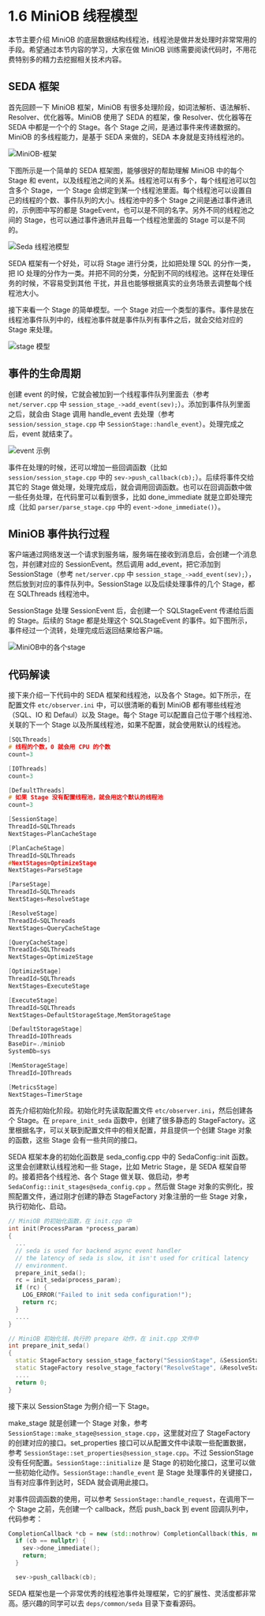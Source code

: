 # 1.6 MiniOB 线程模型

本节主要介绍 MiniOB 的底层数据结构线程池，线程池是做并发处理时非常常用的手段。希望通过本节内容的学习，大家在做 MiniOB 训练需要阅读代码时，不用花费特别多的精力去挖掘相关技术内容。

## SEDA 框架

首先回顾一下 MiniOB 框架，MiniOB 有很多处理阶段，如词法解析、语法解析、Resolver、优化器等。MiniOB 使用了 SEDA 的框架，像 Resolver、优化器等在 SEDA 中都是一个个的 Stage。各个 Stage 之间，是通过事件来传递数据的。MiniOB 的多线程能力，是基于 SEDA 来做的，SEDA 本身就是支持线程池的。

![MiniOB-框架](https://obbusiness-private.oss-cn-shanghai.aliyuncs.com/doc/img/kernel-quickstart/V1.0.0/zh-CN/1.database-system-overview/8.miniob-thread-model-01.png)

下图所示是一个简单的 SEDA 框架图，能够很好的帮助理解 MiniOB 中的每个 Stage 和 event，以及线程池之间的关系。线程池可以有多个，每个线程池可以包含多个 Stage，一个 Stage 会绑定到某一个线程池里面。每个线程池可以设置自己的线程的个数、事件队列的大小。线程池中的多个 Stage 之间是通过事件通讯的，示例图中写的都是 StageEvent，也可以是不同的名字。另外不同的线程池之间的 Stage，也可以通过事件通讯并且每一个线程池里面的 Stage 可以是不同的。

![Seda 线程池模型](https://obbusiness-private.oss-cn-shanghai.aliyuncs.com/doc/img/kernel-quickstart/V1.0.0/zh-CN/1.database-system-overview/8.miniob-thread-model-02.png)

SEDA 框架有一个好处，可以将 Stage 进行分类，比如把处理 SQL 的分作一类，把 IO 处理的分作为一类。并把不同的分类，分配到不同的线程池。这样在处理任务的时候，不容易受到其他 干扰，并且也能够根据真实的业务场景去调整每个线程池大小。

接下来看一个 Stage 的简单模型。一个 Stage 对应一个类型的事件。事件是放在线程池事件队列中的，线程池事件就是事件队列有事件之后，就会交给对应的 Stage 来处理。

![stage 模型](https://obbusiness-private.oss-cn-shanghai.aliyuncs.com/doc/img/kernel-quickstart/V1.0.0/zh-CN/1.database-system-overview/8.miniob-thread-model-03.png)

## 事件的生命周期

创建 event 的时候，它就会被加到一个线程事件队列里面去（参考 `net/server.cpp` 中 `session_stage_->add_event(sev);`）。添加到事件队列里面之后，就会由 Stage 调用 handle_event 去处理（参考 `session/session_stage.cpp` 中 `SessionStage::handle_event`）。处理完成之后，event 就结束了。

![event 示例](https://obbusiness-private.oss-cn-shanghai.aliyuncs.com/doc/img/kernel-quickstart/V1.0.0/zh-CN/1.database-system-overview/8.miniob-thread-model-04.png)

事件在处理的时候，还可以增加一些回调函数（比如 `session/session_stage.cpp` 中的 `sev->push_callback(cb);`）。后续将事件交给其它的 Stage 做处理，处理完成后，就会调用回调函数。也可以在回调函数中做一些任务处理，在代码里可以看到很多，比如 done_immediate 就是立即处理完成（比如 `parser/parse_stage.cpp` 中的 `event->done_immediate()`）。

## MiniOB 事件执行过程

客户端通过网络发送一个请求到服务端，服务端在接收到消息后，会创建一个消息包，并创建对应的 SessionEvent。然后调用 add_event，把它添加到 SessionStage（参考 `net/server.cpp` 中 `session_stage_->add_event(sev);`），然后放到对应的事件队列中。SessionStage 以及后续处理事件的几个 Stage，都在 SQLThreads 线程池中。

SessionStage 处理 SessionEvent 后，会创建一个 SQLStageEvent 传递给后面的 Stage。后续的 Stage 都是处理这个 SQLStageEvent 的事件。如下图所示，事件经过一个流转，处理完成后返回结果给客户端。

![MiniOB中的各个stage](https://obbusiness-private.oss-cn-shanghai.aliyuncs.com/doc/img/kernel-quickstart/V1.0.0/zh-CN/1.database-system-overview/8.miniob-thread-model-05.png)

## 代码解读

接下来介绍一下代码中的 SEDA 框架和线程池，以及各个 Stage。如下所示，在配置文件 `etc/observer.ini` 中，可以很清晰的看到 MiniOB 都有哪些线程池（SQL、IO 和 Defaul）以及 Stage。每个 Stage 可以配置自己位于哪个线程池、关联的下一个 Stage 以及所属线程池，如果不配置，就会使用默认的线程池。

```cpp
[SQLThreads]
# 线程的个数，0 就会用 CPU 的个数
count=3

[IOThreads]
count=3

[DefaultThreads]
# 如果 Stage 没有配置线程池，就会用这个默认的线程池
count=3

[SessionStage]
ThreadId=SQLThreads
NextStages=PlanCacheStage

[PlanCacheStage]
ThreadId=SQLThreads
#NextStages=OptimizeStage
NextStages=ParseStage

[ParseStage]
ThreadId=SQLThreads
NextStages=ResolveStage

[ResolveStage]
ThreadId=SQLThreads
NextStages=QueryCacheStage

[QueryCacheStage]
ThreadId=SQLThreads
NextStages=OptimizeStage

[OptimizeStage]
ThreadId=SQLThreads
NextStages=ExecuteStage

[ExecuteStage]
ThreadId=SQLThreads
NextStages=DefaultStorageStage,MemStorageStage

[DefaultStorageStage]
ThreadId=IOThreads
BaseDir=./miniob
SystemDb=sys

[MemStorageStage]
ThreadId=IOThreads

[MetricsStage]
NextStages=TimerStage
```

首先介绍初始化阶段。初始化时先读取配置文件 `etc/observer.ini`，然后创建各个 Stage。在 `prepare_init_seda` 函数中，创建了很多静态的 StageFactory。这里根据名字，可以关联到配置文件中的相关配置，并且提供一个创建 Stage 对象的函数，这些 Stage 会有一些共同的接口。

SEDA 框架本身的初始化函数是 seda_config.cpp 中的 SedaConfig::init 函数。这里会创建默认线程池和一些 Stage，比如 Metric Stage，是 SEDA 框架自带的。接着把各个线程池、各个 Stage 做关联、做启动，参考 `SedaConfig::init_stages@seda_config.cpp` 。然后做 Stage 对象的实例化，按照配置文件，通过刚才创建的静态 StageFactory 对象注册的一些 Stage 对象，执行初始化、启动。

```cpp
// MiniOB 的初始化函数，在 init.cpp 中
int init(ProcessParam *process_param)
{
  ...
  // seda is used for backend async event handler
  // the latency of seda is slow, it isn't used for critical latency
  // environment.
  prepare_init_seda();
  rc = init_seda(process_param);
  if (rc) {
    LOG_ERROR("Failed to init seda configuration!");
    return rc;
  }
  ....
}

// MiniOB 初始化钱，执行的 prepare 动作，在 init.cpp 文件中
int prepare_init_seda()
{
  static StageFactory session_stage_factory("SessionStage", &SessionStage::make_stage);
  static StageFactory resolve_stage_factory("ResolveStage", &ResolveStage::make_stage);
  ....
  return 0;
}

```

接下来以 SessionStage 为例介绍一下 Stage。

make_stage 就是创建一个 Stage 对象，参考 `SessionStage::make_stage@session_stage.cpp`，这里就对应了 StageFactory 的创建对应的接口。set_properties 接口可以从配置文件中读取一些配置数据，参考 `SessionStage::set_properties@session_stage.cpp`。不过 SessionStage 没有任何配置。`SessionStage::initialize` 是 Stage 的初始化接口，这里可以做一些初始化动作。`SessionStage::handle_event` 是 Stage 处理事件的关键接口，当有对应事件到达时，SEDA 就会调用此接口。

对事件回调函数的使用，可以参考 `SessionStage::handle_request`，在调用下一个 Stage 之前，先创建一个 callback，然后 push_back 到 event 回调队列中，代码参考：

```cpp
CompletionCallback *cb = new (std::nothrow) CompletionCallback(this, nullptr);
  if (cb == nullptr) {
    sev->done_immediate();
    return;
  }

  sev->push_callback(cb);
```

SEDA 框架也是一个非常优秀的线程池事件处理框架，它的扩展性、灵活度都非常高。感兴趣的同学可以去 `deps/common/seda` 目录下查看源码。
